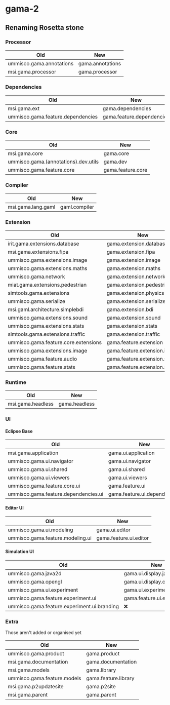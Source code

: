# gama-2

## Renaming Rosetta stone

### Processor

| Old | New |
|---|---|
| ummisco.gama.annotations | gama.annotations |
| msi.gama.processor | gama.processor |

### Dependencies

| Old | New |
|---|---|
| msi.gama.ext | gama.dependencies |
| ummisco.gama.feature.dependencies | gama.feature.dependencies |

### Core

| Old | New |
|---|---|
| msi.gama.core | gama.core |
| ummisco.gama.(annotations).dev.utils | gama.dev |
| ummisco.gama.feature.core | gama.feature.core |

### Compiler

| Old | New |
|---|---|
| msi.gama.lang.gaml | gaml.compiler |

### Extension

| Old | New |
|---|---|
| irit.gama.extensions.database | gama.extension.database |
| msi.gama.extensions.fipa | gama.extension.fipa |
| ummisco.gama.extensions.image | gama.extension.image |
| ummisco.gama.extensions.maths | gama.extension.maths |
| ummisco.gama.network | gama.extension.network |
| miat.gama.extensions.pedestrian | gama.extension.pedestrian |
| simtools.gama.extensions | gama.extension.physics |
| ummisco.gama.serialize | gama.extension.serialize |
| msi.gaml.architecture.simplebdi | gama.extension.bdi |
| ummisco.gama.extensions.sound | gama.extension.sound |
| ummisco.gama.extensions.stats | gama.extension.stats |
| simtools.gama.extensions.traffic | gama.extension.traffic |
| ummisco.gama.feature.core.extensions | gama.feature.extension |
| ummisco.gama.extensions.image | gama.feature.extension.image |
| ummisco.gama.feature.audio | gama.feature.extension.sound |
| ummisco.gama.feature.stats | gama.feature.extension.stats |

### Runtime

| Old | New |
|---|---|
| msi.gama.headless | gama.headless |

### UI

#### Eclipse Base

| Old | New |
|---|---|
| msi.gama.application | gama.ui.application |
| ummisco.gama.ui.navigator | gama.ui.navigator |
| ummisco.gama.ui.shared | gama.ui.shared |
| ummisco.gama.ui.viewers | gama.ui.viewers |
| ummisco.gama.feature.core.ui | gama.feature.ui |
| ummisco.gama.feature.dependencies.ui | gama.feature.ui.dependencies |

#### Editor UI

| Old | New |
|---|---|
| ummisco.gama.ui.modeling | gama.ui.editor |
| ummisco.gama.feature.modeling.ui | gama.feature.ui.editor |

#### Simulation UI

| Old | New |
|---|---|
| ummisco.gama.java2d | gama.ui.display.java2d |
| ummisco.gama.opengl | gama.ui.display.opengl |
| ummisco.gama.ui.experiment | gama.ui.experiment |
| ummisco.gama.feature.experiment.ui | gama.feature.ui.experiment |
| ummisco.gama.feature.experiment.ui.branding | ❌ |

### Extra

Those aren't added or organised yet

| Old | New |
|---|---|
| ummisco.gama.product | gama.product |
| msi.gama.documentation | gama.documentation |
| msi.gama.models | gama.library |
| ummisco.gama.feature.models | gama.feature.library |
| msi.gama.p2updatesite | gama.p2site |
| msi.gama.parent | gama.parent |
